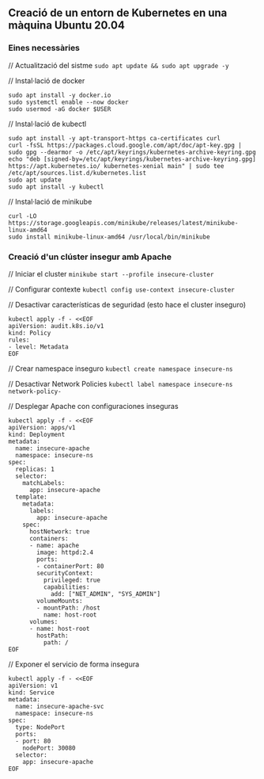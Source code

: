 ## Creació de un entorn de Kubernetes en una màquina Ubuntu 20.04

### Eines necessàries

// Actualització del sistme
`sudo apt update && sudo apt upgrade -y`

// Instal·lació de docker 
```
sudo apt install -y docker.io
sudo systemctl enable --now docker
sudo usermod -aG docker $USER
```

// Instal·lació de kubectl
```
sudo apt install -y apt-transport-https ca-certificates curl
curl -fsSL https://packages.cloud.google.com/apt/doc/apt-key.gpg | sudo gpg --dearmor -o /etc/apt/keyrings/kubernetes-archive-keyring.gpg
echo "deb [signed-by=/etc/apt/keyrings/kubernetes-archive-keyring.gpg] https://apt.kubernetes.io/ kubernetes-xenial main" | sudo tee /etc/apt/sources.list.d/kubernetes.list
sudo apt update
sudo apt install -y kubectl
```

// Instal·lació de minikube
```
curl -LO https://storage.googleapis.com/minikube/releases/latest/minikube-linux-amd64
sudo install minikube-linux-amd64 /usr/local/bin/minikube
```

### Creació d'un clúster insegur amb Apache
// Iniciar el cluster
`minikube start --profile insecure-cluster`

// Configurar contexte
`kubectl config use-context insecure-cluster`

// Desactivar características de seguridad (esto hace el cluster inseguro)
```
kubectl apply -f - <<EOF
apiVersion: audit.k8s.io/v1
kind: Policy
rules:
- level: Metadata
EOF
```

// Crear namespace inseguro
`kubectl create namespace insecure-ns`

// Desactivar Network Policies
`kubectl label namespace insecure-ns network-policy-`

// Desplegar Apache con configuraciones inseguras
```
kubectl apply -f - <<EOF
apiVersion: apps/v1
kind: Deployment
metadata:
  name: insecure-apache
  namespace: insecure-ns
spec:
  replicas: 1
  selector:
    matchLabels:
      app: insecure-apache
  template:
    metadata:
      labels:
        app: insecure-apache
    spec:
      hostNetwork: true
      containers:
      - name: apache
        image: httpd:2.4
        ports:
        - containerPort: 80
        securityContext:
          privileged: true
          capabilities:
            add: ["NET_ADMIN", "SYS_ADMIN"]
        volumeMounts:
        - mountPath: /host
          name: host-root
      volumes:
      - name: host-root
        hostPath:
          path: /
EOF
```

//  Exponer el servicio de forma insegura
```
kubectl apply -f - <<EOF
apiVersion: v1
kind: Service
metadata:
  name: insecure-apache-svc
  namespace: insecure-ns
spec:
  type: NodePort
  ports:
  - port: 80
    nodePort: 30080
  selector:
    app: insecure-apache
EOF
```

